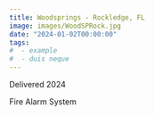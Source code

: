 ```yaml
---
title: Woodsprings - Rockledge, FL
image: images/WoodSPRock.jpg
date: "2024-01-02T00:00:00"
tags:
#  - example
#  - duis neque
---
```

Delivered 2024
<!-- more -->
Fire Alarm System

